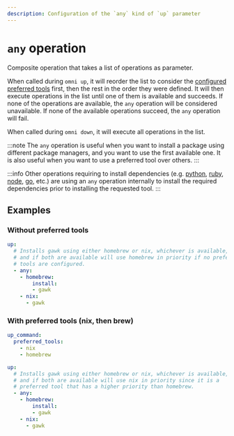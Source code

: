 ```yaml
---
description: Configuration of the `any` kind of `up` parameter
---
```


# `any` operation

Composite operation that takes a list of operations as parameter.

When called during `omni up`, it will reorder the list to consider the [configured preferred tools](../up_command) first, then the rest in the order they were defined. It will then execute operations in the list until one of them is available and succeeds. If none of the operations are available, the `any` operation will be considered unavailable. If none of the available operations succeed, the `any` operation will fail.

When called during `omni down`, it will execute all operations in the list.

:::note
The `any` operation is useful when you want to install a package using different package managers, and you want to use the first available one. It is also useful when you want to use a preferred tool over others.
:::

:::info
Other operations requiring to install dependencies (e.g. [python](../up/python), [ruby](../up/ruby), [node](../up/node), [go](../up/go), etc.) are using an `any` operation internally to install the required dependencies prior to installing the requested tool.
:::

## Examples

### Without preferred tools

```yaml title="~/git/github.com/xaf/repo/.omni.yaml"
up:
  # Installs gawk using either homebrew or nix, whichever is available,
  # and if both are available will use homebrew in priority if no preferred
  # tools are configured.
  - any:
    - homebrew:
        install:
        - gawk
    - nix:
      - gawk
```

### With preferred tools (nix, then brew)

```yaml title="~/.config/omni/config.yaml"
up_command:
  preferred_tools:
    - nix
    - homebrew
```

```yaml title="~/git/github.com/xaf/repo/.omni.yaml"
up:
  # Installs gawk using either homebrew or nix, whichever is available,
  # and if both are available will use nix in priority since it is a
  # preferred tool that has a higher priority than homebrew.
  - any:
    - homebrew:
        install:
        - gawk
    - nix:
      - gawk
```

